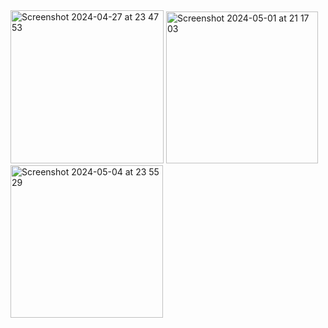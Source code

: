 <img width="245" alt="Screenshot 2024-04-27 at 23 47 53" src="https://github.com/F4rab1/AppStoreClone/assets/115568888/fcebb7ad-e295-4d39-9d21-7b0831aa3922">
<img width="243" alt="Screenshot 2024-05-01 at 21 17 03" src="https://github.com/F4rab1/AppStoreClone/assets/115568888/89271297-83e7-4783-b087-2d7303842cfb">
<img width="244" alt="Screenshot 2024-05-04 at 23 55 29" src="https://github.com/F4rab1/AppStoreClone/assets/115568888/5f903bc6-fd69-42ef-916e-07b765aaf9ce">


